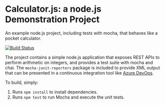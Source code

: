 Calculator.js: a node.js Demonstration Project
==============================================
An example node.js project, including tests with mocha, that behaves like
a pocket calculator.

[![Build Status](https://dev.azure.com/akdevops12/Enabling%20Continuous%20Integration%20with%20Azure%20Pipelines/_apis/build/status/adnankhan12.calculator?branchName=master)](https://dev.azure.com/akdevops12/Enabling%20Continuous%20Integration%20with%20Azure%20Pipelines/_build/latest?definitionId=8&branchName=master)


The project contains a simple node.js application that exposes REST APIs
to perform arithmetic on integers, and provides a test suite with mocha
and chai.  The `mocha-junit-reporters` package is included to provide XML
output that can be presented in a continuous integration tool like
[Azure DevOps](https://azure.com/devops).

To build, simply:

1. Runs `npm install` to install dependencies.
2. Runs `npm test` to run Mocha and execute the unit tests.

